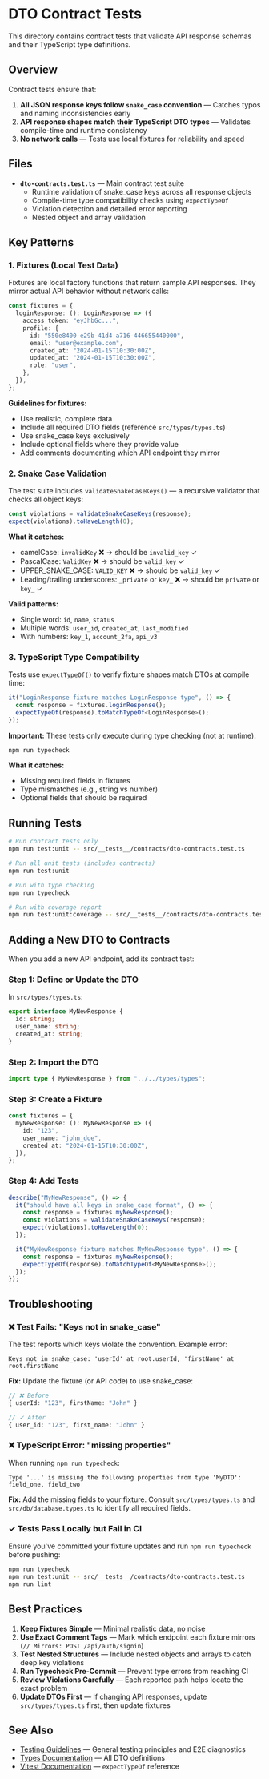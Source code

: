 # DTO Contract Tests

This directory contains contract tests that validate API response schemas and their TypeScript type definitions.

## Overview

Contract tests ensure that:

1. **All JSON response keys follow `snake_case` convention** — Catches typos and naming inconsistencies early
2. **API response shapes match their TypeScript DTO types** — Validates compile-time and runtime consistency
3. **No network calls** — Tests use local fixtures for reliability and speed

## Files

- **`dto-contracts.test.ts`** — Main contract test suite
  - Runtime validation of snake_case keys across all response objects
  - Compile-time type compatibility checks using `expectTypeOf`
  - Violation detection and detailed error reporting
  - Nested object and array validation

## Key Patterns

### 1. Fixtures (Local Test Data)

Fixtures are local factory functions that return sample API responses. They mirror actual API behavior without network calls:

```typescript
const fixtures = {
  loginResponse: (): LoginResponse => ({
    access_token: "eyJhbGc...",
    profile: {
      id: "550e8400-e29b-41d4-a716-446655440000",
      email: "user@example.com",
      created_at: "2024-01-15T10:30:00Z",
      updated_at: "2024-01-15T10:30:00Z",
      role: "user",
    },
  }),
};
```

**Guidelines for fixtures:**

- Use realistic, complete data
- Include all required DTO fields (reference `src/types/types.ts`)
- Use snake_case keys exclusively
- Include optional fields where they provide value
- Add comments documenting which API endpoint they mirror

### 2. Snake Case Validation

The test suite includes `validateSnakeCaseKeys()` — a recursive validator that checks all object keys:

```typescript
const violations = validateSnakeCaseKeys(response);
expect(violations).toHaveLength(0);
```

**What it catches:**

- camelCase: `invalidKey` ❌ → should be `invalid_key` ✓
- PascalCase: `ValidKey` ❌ → should be `valid_key` ✓
- UPPER_SNAKE_CASE: `VALID_KEY` ❌ → should be `valid_key` ✓
- Leading/trailing underscores: `_private` or `key_` ❌ → should be `private` or `key_` ✓

**Valid patterns:**

- Single word: `id`, `name`, `status`
- Multiple words: `user_id`, `created_at`, `last_modified`
- With numbers: `key_1`, `account_2fa`, `api_v3`

### 3. TypeScript Type Compatibility

Tests use `expectTypeOf()` to verify fixture shapes match DTOs at compile time:

```typescript
it("LoginResponse fixture matches LoginResponse type", () => {
  const response = fixtures.loginResponse();
  expectTypeOf(response).toMatchTypeOf<LoginResponse>();
});
```

**Important:** These tests only execute during type checking (not at runtime):

```bash
npm run typecheck
```

**What it catches:**

- Missing required fields in fixtures
- Type mismatches (e.g., string vs number)
- Optional fields that should be required

## Running Tests

```bash
# Run contract tests only
npm run test:unit -- src/__tests__/contracts/dto-contracts.test.ts

# Run all unit tests (includes contracts)
npm run test:unit

# Run with type checking
npm run typecheck

# Run with coverage report
npm run test:unit:coverage -- src/__tests__/contracts/dto-contracts.test.ts
```

## Adding a New DTO to Contracts

When you add a new API endpoint, add its contract test:

### Step 1: Define or Update the DTO

In `src/types/types.ts`:

```typescript
export interface MyNewResponse {
  id: string;
  user_name: string;
  created_at: string;
}
```

### Step 2: Import the DTO

```typescript
import type { MyNewResponse } from "../../types/types";
```

### Step 3: Create a Fixture

```typescript
const fixtures = {
  myNewResponse: (): MyNewResponse => ({
    id: "123",
    user_name: "john_doe",
    created_at: "2024-01-15T10:30:00Z",
  }),
};
```

### Step 4: Add Tests

```typescript
describe("MyNewResponse", () => {
  it("should have all keys in snake_case format", () => {
    const response = fixtures.myNewResponse();
    const violations = validateSnakeCaseKeys(response);
    expect(violations).toHaveLength(0);
  });

  it("MyNewResponse fixture matches MyNewResponse type", () => {
    const response = fixtures.myNewResponse();
    expectTypeOf(response).toMatchTypeOf<MyNewResponse>();
  });
});
```

## Troubleshooting

### ❌ Test Fails: "Keys not in snake_case"

The test reports which keys violate the convention. Example error:

```
Keys not in snake_case: 'userId' at root.userId, 'firstName' at root.firstName
```

**Fix:** Update the fixture (or API code) to use snake_case:

```typescript
// ❌ Before
{ userId: "123", firstName: "John" }

// ✓ After
{ user_id: "123", first_name: "John" }
```

### ❌ TypeScript Error: "missing properties"

When running `npm run typecheck`:

```
Type '...' is missing the following properties from type 'MyDTO': field_one, field_two
```

**Fix:** Add the missing fields to your fixture. Consult `src/types/types.ts` and `src/db/database.types.ts` to identify all required fields.

### ✓ Tests Pass Locally but Fail in CI

Ensure you've committed your fixture updates and run `npm run typecheck` before pushing:

```bash
npm run typecheck
npm run test:unit -- src/__tests__/contracts/dto-contracts.test.ts
npm run lint
```

## Best Practices

1. **Keep Fixtures Simple** — Minimal realistic data, no noise
2. **Use Exact Comment Tags** — Mark which endpoint each fixture mirrors (`// Mirrors: POST /api/auth/signin`)
3. **Test Nested Structures** — Include nested objects and arrays to catch deep key violations
4. **Run Typecheck Pre-Commit** — Prevent type errors from reaching CI
5. **Review Violations Carefully** — Each reported path helps locate the exact problem
6. **Update DTOs First** — If changing API responses, update `src/types/types.ts` first, then update fixtures

## See Also

- [Testing Guidelines](../../docs/TESTING_GUIDELINES.md) — General testing principles and E2E diagnostics
- [Types Documentation](../../src/types/types.ts) — All DTO definitions
- [Vitest Documentation](https://vitest.dev/guide/testing-types.html) — `expectTypeOf` reference
